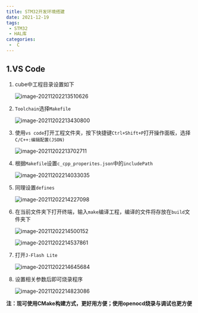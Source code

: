 ```yaml
---
title: STM32开发环境搭建
date: 2021-12-19
tags:
 - STM32
 - HAL库
categories:
 -  C
---
```


## 1.VS Code

1. cube中工程目录设置如下

   ![image-20211202213510626](https://s2.loli.net/2021/12/19/VkpbHesMGu7RCwT.png)

2. `Toolchain`选择`Makefile`

   ![image-20211202213430800](https://s2.loli.net/2021/12/19/jnliLJN1OIEsdeH.png)

3. 使用`vs code`打开工程文件夹，按下快捷键`Ctrl+Shift+P`打开操作面板，选择`C/C++:编辑配置(JSON)`

   ![image-20211202213702711](https://s2.loli.net/2021/12/19/mhnkQPtzj1BOs26.png)

4. 根据`Makefile`设置`c_cpp_properites.json`中的`includePath`

   ![image-20211202214033035](https://s2.loli.net/2021/12/19/VEga5qyuUQ9RCsh.png)

5. 同理设置`defines`

   ![image-20211202214227098](https://s2.loli.net/2021/12/19/u9UHyOZY6R2lBfn.png)

6. 在当前文件夹下打开终端，输入`make`编译工程，编译的文件将存放在`build`文件夹下

   ![image-20211202214500152](https://s2.loli.net/2021/12/19/8Rd1cqTFfSkmUQO.png)

   ![image-20211202214537861](https://s2.loli.net/2021/12/19/8EWIKkDsHMYUBmd.png)

7. 打开`J-Flash Lite`

   ![image-20211202214645684](https://s2.loli.net/2021/12/19/YmIHtjEKUbO2k4T.png)

8. 设置相关参数后即可烧录程序

   ![image-20211202214823086](https://s2.loli.net/2021/12/19/kfVAibhdtBnX3Zz.png)

**注：现可使用CMake构建方式，更好用方便；使用openocd烧录与调试也更方便**
